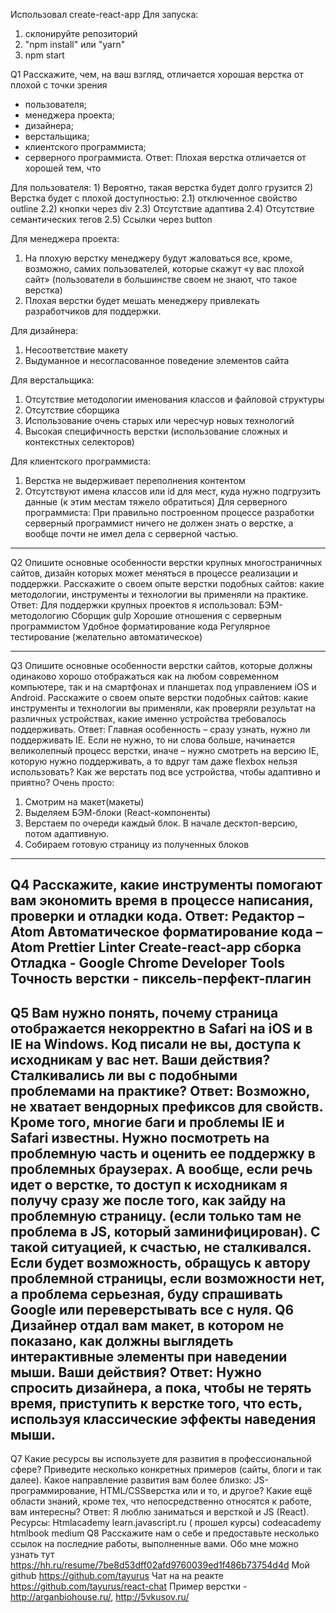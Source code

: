 Использовал create-react-app
Для запуска:
1) склонируйте репозиторий
2) "npm install" или "yarn"
3) npm start


Q1
Расскажите, чем, на ваш взгляд, отличается хорошая верстка от плохой с точки
зрения
- пользователя;
- менеджера проекта;
- дизайнера;
- верстальщика;
- клиентского программиста;
- серверного программиста.
Ответ:
Плохая верстка отличается от хорошей тем, что

Для пользователя:
        1) Вероятно, такая верстка будет долго грузится
        2) Верстка будет с плохой доступностью:
2.1) отключенное свойство outline
2.2) кнопки через div
2.3) Отсутствие адаптива
2.4) Отсутствие семантических тегов
2.5) Ссылки через button

Для менеджера проекта:
1)	На плохую верстку менеджеру будут жаловаться все, кроме, возможно, самих пользователей, которые скажут «у вас плохой сайт» (пользователи в большинстве своем не знают, что такое верстка)
2)	Плохая верстки будет мешать менеджеру привлекать разработчиков для поддержки.

Для дизайнера:
1)	Несоответствие макету
2)	Выдуманное и несогласованное поведение элементов сайта

Для верстальщика:
1)	Отсутствие методологии именования классов и файловой структуры
2)	Отсутствие сборщика
3)	Использование очень старых или чересчур новых технологий
4)	Высокая специфичность верстки (использование сложных и контекстных селекторов)

Для клиентского программиста:
1)	Верстка не выдерживает переполнения контентом
2)	Отсутствуют имена классов или id для мест, куда нужно подгрузить данные (к этим местам тяжело обратиться)
Для серверного программиста:
     При правильно построенном процессе разработки серверный программист ничего не должен знать о верстке, а вообще почти не имел дела с серверной частью.
 -----------------------------------------------------
Q2
Опишите основные особенности верстки крупных многостраничных сайтов,
дизайн которых может меняться в процессе реализации и поддержки.
Расскажите о своем опыте верстки подобных сайтов: какие методологии,
инструменты и технологии вы применяли на практике.
Ответ:
Для поддержки крупных проектов я использовал:
БЭМ-методологию
Сборщик gulp
Хорошие отношения с серверным программистом
Удобное форматирование кода
Регулярное тестирование (желательно автоматическое)





-----------------------------------------------------
Q3
Опишите основные особенности верстки сайтов, которые должны одинаково
хорошо отображаться как на любом современном компьютере, так и на
смартфонах и планшетах под управлением iOS и Android. Расскажите о своем
опыте верстки подобных сайтов: какие инструменты и технологии вы применяли,
как проверяли результат на различных устройствах, какие именно устройства
требовалось поддерживать.
Ответ:
Главная особенность – сразу узнать, нужно ли поддерживать IE. Если не нужно, то ни слова больше, начинается великолепный процесс верстки, иначе – нужно смотреть на версию IE, которую нужно поддерживать, а то вдруг там даже flexbox нельзя использовать?
Как же верстать под все устройства, чтобы адаптивно и приятно? Очень просто:
1)	Смотрим на макет(макеты)
2)	Выделяем БЭМ-блоки (React-компоненты)
3)	Верстаем по очереди каждый блок. В начале десктоп-версию, потом адаптивную.
4)	Собираем готовую страницу из полученных блоков
-----------------------------------------------------
Q4
Расскажите, какие инструменты помогают вам экономить время в процессе
написания, проверки и отладки кода.
Ответ:
Редактор – Atom
Автоматическое форматирование кода – Atom Prettier
Linter
Create-react-app сборка
Отладка - Google Chrome Developer Tools
Точность верстки - пиксель-перфект-плагин
-----------------------------------------------------
Q5
Вам нужно понять, почему страница отображается некорректно в Safari на iOS и в
IE на Windows. Код писали не вы, доступа к исходникам у вас нет. Ваши действия?
Сталкивались ли вы с подобными проблемами на практике?
Ответ:
Возможно, не хватает вендорных префиксов для свойств. Кроме того, многие баги и проблемы IE и Safari известны. Нужно посмотреть на проблемную часть и оценить ее поддержку в проблемных браузерах.
А вообще, если речь идет о верстке, то доступ к исходникам я получу сразу же после того, как зайду на проблемную страницу. (если только там не проблема в JS, который заминифицирован). С такой ситуацией, к счастью, не сталкивался. Если будет возможность, обращусь к автору проблемной страницы, если возможности нет, а проблема серьезная, буду спрашивать Google или переверстывать все с нуля.
Q6
Дизайнер отдал вам макет, в котором не показано, как должны выглядеть
интерактивные элементы при наведении мыши. Ваши действия?
Ответ: Нужно спросить дизайнера, а пока, чтобы не терять время, приступить к верстке того, что есть, используя классические эффекты наведения мыши.
-----------------------------------------
Q7
Какие ресурсы вы используете для развития в профессиональной сфере? Приведите
несколько конкретных примеров (сайты, блоги и так далее).
Какое направление развития вам более близко: JS-программирование, HTML/CSSверстка
или и то, и другое?
Какие ещё области знаний, кроме тех, что непосредственно относятся к работе,
вам интересны?
Ответ:
Я люблю заниматься и версткой и JS (React).
Ресурсы:
Htmlacademy
learn.javascript.ru ( прошел курсы)
codeacademy
htmlbook
medium
Q8
Расскажите нам о себе и предоставьте несколько ссылок на последние работы,
выполненные вами.
Обо мне можно узнать тут https://hh.ru/resume/7be8d53dff02afd9760039ed1f486b73754d4d
Мой github https://github.com/tayurus Чат на на реакте https://github.com/tayurus/react-chat Пример верстки - http://arganbiohouse.ru/, http://5vkusov.ru/
